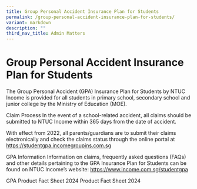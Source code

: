 ```yaml
---
title: Group Personal Accident Insurance Plan for Students
permalink: /group-personal-accident-insurance-plan-for-students/
variant: markdown
description: ""
third_nav_title: Admin Matters
---
```

# **Group Personal Accident Insurance Plan for Students**


The Group Personal Accident (GPA) Insurance Plan for Students by NTUC Income is provided for all students in primary school, secondary school and junior college by the Ministry of Education (MOE).

Claim Process
In the event of a school-related accident, all claims should be submitted to NTUC Income within 365 days from the date of accident.

With effect from 2022, all parents/guardians are to submit their claims electronically and check the claims status through the online portal at https://studentgpa.incomegroupins.com.sg

GPA Information
Information on claims, frequently asked questions (FAQs) and other details pertaining to the GPA Insurance Plan for Students can be found on NTUC Income’s website: https://www.income.com.sg/studentgpa

GPA Product Fact Sheet 2024
Product Fact Sheet 2024